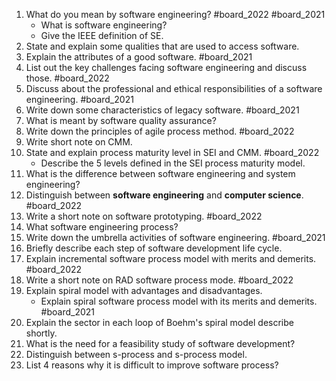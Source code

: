 1. What do you mean by software engineering? #board_2022 #board_2021 
	- What is software engineering?
	- Give the IEEE definition of SE.
2. State and explain some qualities that are used to access software.
3. Explain the attributes of a good software. #board_2021 
4. List out the key challenges facing software engineering and discuss those. #board_2022 
5. Discuss about the professional and ethical responsibilities of a software engineering. #board_2021 
6. Write down some characteristics of legacy software. #board_2021 
7. What is meant by software quality assurance?
8. Write down the principles of agile process method. #board_2022 
9. Write short note on CMM.
10. State and explain process maturity level in SEI and CMM. #board_2022 
	- Describe the 5 levels defined in the SEI process maturity model.
11. What is the difference between software engineering and system engineering?
12. Distinguish between **software engineering** and **computer science**. #board_2022 
13. Write a short note on software prototyping. #board_2022 
14. What software engineering process?
15. Write down the umbrella activities of software engineering. #board_2021
16. Briefly describe each step of software development life cycle.
17. Explain incremental software process model with merits and demerits. #board_2022 
18. Write a short note on RAD software process mode. #board_2022 
19. Explain spiral model with advantages and disadvantages.
	- Explain spiral software process model with its merits and demerits. #board_2021 
20. Explain the sector in each loop of Boehm's spiral model describe shortly.
21. What is the need for a feasibility study of software development?
22. Distinguish between s-process and s-process model.
23. List 4 reasons why it is difficult to improve software process?
